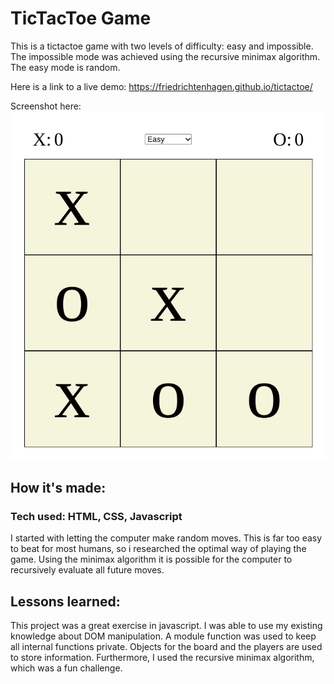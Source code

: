 # TicTacToe Game
This is a tictactoe game with two levels of difficulty: easy and impossible. 
The impossible mode was achieved using the recursive minimax algorithm. 
The easy mode is random. 

Here is a link to a live demo: https://friedrichtenhagen.github.io/tictactoe/

Screenshot here: 
![the board](/Screenshot.png)


## How it's made: 

### Tech used: HTML, CSS, Javascript

I started with letting the computer make random moves. This is far too easy to beat for most humans, so i researched the optimal way of playing the game. 
Using the minimax algorithm it is possible for the computer to recursively evaluate all future moves. 



## Lessons learned: 
This project was a great exercise in javascript. I was able to use my existing knowledge about DOM manipulation. 
A module function was used to keep all internal functions private.
Objects for the board and the players are used to store information. 
Furthermore, I used the recursive minimax algorithm, which was a fun challenge.